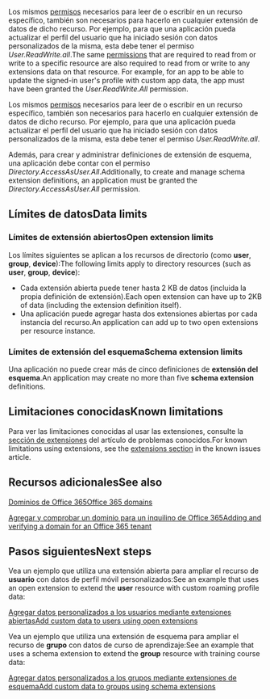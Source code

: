 <span data-ttu-id="830a4-p116">Los mismos [permisos](./permissions_reference.md) necesarios para leer de o escribir en un recurso específico, también son necesarios para hacerlo en cualquier extensión de datos de dicho recurso.  Por ejemplo, para que una aplicación pueda actualizar el perfil del usuario que ha iniciado sesión con datos personalizados de la misma, esta debe tener el permiso *User.ReadWrite.all*.</span><span class="sxs-lookup"><span data-stu-id="830a4-p116">The same [permissions](./permissions_reference.md) that are required to read from or write to a specific resource are also required to read from or write to any extensions data on that resource.  For example, for an app to be able to update the signed-in user's profile with custom app data, the app must have been granted the *User.ReadWrite.All* permission.</span></span>

Los mismos [permisos](./permissions_reference.md) necesarios para leer de o escribir en un recurso específico, también son necesarios para hacerlo en cualquier extensión de datos de dicho recurso.  Por ejemplo, para que una aplicación pueda actualizar el perfil del usuario que ha iniciado sesión con datos personalizados de la misma, esta debe tener el permiso *User.ReadWrite.all*.

<span data-ttu-id="830a4-229">Además, para crear y administrar definiciones de extensión de esquema, una aplicación debe contar con el permiso *Directory.AccessAsUser.All*.</span><span class="sxs-lookup"><span data-stu-id="830a4-229">Additionally, to create and manage schema extension definitions, an application must be granted the *Directory.AccessAsUser.All* permission.</span></span>

## <a name="data-limits"></a><span data-ttu-id="830a4-230">Límites de datos</span><span class="sxs-lookup"><span data-stu-id="830a4-230">Data limits</span></span>

### <a name="open-extension-limits"></a><span data-ttu-id="830a4-231">Límites de extensión abiertos</span><span class="sxs-lookup"><span data-stu-id="830a4-231">Open extension limits</span></span>
<span data-ttu-id="830a4-232">Los límites siguientes se aplican a los recursos de directorio (como **user**, **group**, **device**):</span><span class="sxs-lookup"><span data-stu-id="830a4-232">The following limits apply to directory resources (such as **user**, **group**, **device**):</span></span>

- <span data-ttu-id="830a4-233">Cada extensión abierta puede tener hasta 2 KB de datos (incluida la propia definición de extensión).</span><span class="sxs-lookup"><span data-stu-id="830a4-233">Each open extension can have up to 2KB of data (including the extension definition itself).</span></span>
- <span data-ttu-id="830a4-234">Una aplicación puede agregar hasta dos extensiones abiertas por cada instancia del recurso.</span><span class="sxs-lookup"><span data-stu-id="830a4-234">An application can add up to two open extensions per resource instance.</span></span>

### <a name="schema-extension-limits"></a><span data-ttu-id="830a4-235">Límites de extensión del esquema</span><span class="sxs-lookup"><span data-stu-id="830a4-235">Schema extension limits</span></span>
<span data-ttu-id="830a4-236">Una aplicación no puede crear más de cinco definiciones de **extensión del esquema**.</span><span class="sxs-lookup"><span data-stu-id="830a4-236">An application may create no more than five **schema extension** definitions.</span></span>

## <a name="known-limitations"></a><span data-ttu-id="830a4-237">Limitaciones conocidas</span><span class="sxs-lookup"><span data-stu-id="830a4-237">Known limitations</span></span>

<span data-ttu-id="830a4-238">Para ver las limitaciones conocidas al usar las extensiones, consulte la [sección de extensiones](known_issues.md#extensions) del artículo de problemas conocidos.</span><span class="sxs-lookup"><span data-stu-id="830a4-238">For known limitations using extensions, see the [extensions section](known_issues.md#extensions) in the known issues article.</span></span>

## <a name="see-also"></a><span data-ttu-id="830a4-239">Recursos adicionales</span><span class="sxs-lookup"><span data-stu-id="830a4-239">See also</span></span>

[<span data-ttu-id="830a4-240">Dominios de Office 365</span><span class="sxs-lookup"><span data-stu-id="830a4-240">Office 365 domains</span></span>](https://technet.microsoft.com/en-us/library/office-365-domains.aspx)

[<span data-ttu-id="830a4-241">Agregar y comprobar un dominio para un inquilino de Office 365</span><span class="sxs-lookup"><span data-stu-id="830a4-241">Adding and verifying a domain for an Office 365 tenant</span></span>](http://office365support.ca/adding-and-verifying-a-domain-for-the-new-office-365/)


## <a name="next-steps"></a><span data-ttu-id="830a4-242">Pasos siguientes</span><span class="sxs-lookup"><span data-stu-id="830a4-242">Next steps</span></span>

<span data-ttu-id="830a4-243">Vea un ejemplo que utiliza una extensión abierta para ampliar el recurso de **usuario** con datos de perfil móvil personalizados:</span><span class="sxs-lookup"><span data-stu-id="830a4-243">See an example that uses an open extension to extend the **user** resource with custom roaming profile data:</span></span>

[<span data-ttu-id="830a4-244">Agregar datos personalizados a los usuarios mediante extensiones abiertas</span><span class="sxs-lookup"><span data-stu-id="830a4-244">Add custom data to users using open extensions</span></span>](extensibility_open_users.md)

<span data-ttu-id="830a4-245">Vea un ejemplo que utiliza una extensión de esquema para ampliar el recurso de **grupo** con datos de curso de aprendizaje:</span><span class="sxs-lookup"><span data-stu-id="830a4-245">See an example that uses a schema extension to extend the **group** resource with training course data:</span></span>

[<span data-ttu-id="830a4-246">Agregar datos personalizados a los grupos mediante extensiones de esquema</span><span class="sxs-lookup"><span data-stu-id="830a4-246">Add custom data to groups using schema extensions</span></span>](extensibility_schema_groups.md)

